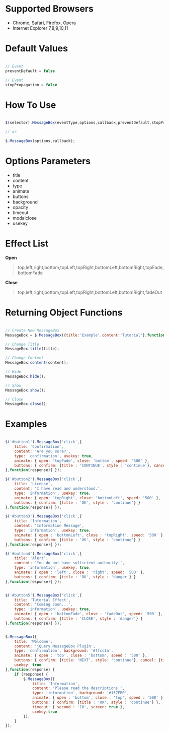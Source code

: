 # Supported Browsers
- Chrome, Safari, Firefox, Opera
- Internet Explorer 7,8,9,10,11


# Default Values
```javascript

// Event
preventDefault = false

// Event
stopPropagation = false

```

# How To Use
```javascript

$(selector).MessageBox(eventType,options,callback,preventDefault,stopPropagation);

// or

$.MessageBox(options,callback);

```


# Options Parameters
- title
- content
- type
- animate
- buttons
- background
- opacity
- timeout
- modalclose
- usekey


# Effect List

**Open**<br>
> top,left,right,bottom,topLeft,topRight,bottomLeft,bottomRight,topFade,bottomFade

**Close**<br>
> top,left,right,bottom,topLeft,topRight,bottomLeft,bottomRight,fadeOut



# Returning Object Functions

```javascript

// Create New MessageBox
MessageBox = $.MessageBox({title:'Example',content:'Tutorial'},function(response){ });

// Change Title
MessageBox.title(title);

// Change Content
MessageBox.content(content);

// Hide
MessageBox.hide();

// Show
MessageBox.show();

// Close
MessageBox.close();

```

# Examples

```javascript

$('#button1').MessageBox('click',{
	title: 'Confirmation',
	content: 'Are you sure?',
	type: 'confirmation', usekey: true,
	animate: { open: 'topFade', close: 'bottom', speed: '500' },
	buttons: { confirm: {title : 'CONTINUE', style : 'continue'}, cancel: {title:'CANCEL', style : 'cancel'} }
},function(response){ });

$('#button2').MessageBox('click',{
	title: 'License',
	content: 'I have read and understood.',
	type: 'information', usekey: true,
	animate: { open: 'topRight', close: 'bottomLeft', speed: '500' },
	buttons: { confirm: {title : 'OK', style : 'continue'} }
},function(response){ });

$('#button3').MessageBox('click',{
	title: 'Information',
	content: 'Information Message',
	type: 'information', usekey: true,
	animate: { open : 'bottomLeft', close : 'topRight', speed: '500' },
	buttons: { confirm: {title : 'OK', style : 'continue'} }
},function(response){ });

$('#button4').MessageBox('click',{
	title: 'Alert',
	content: 'You do not have sufficient authority!',
	type: 'information', usekey: true,
	animate: { open : 'left', close : 'right', speed: '500' },
	buttons: { confirm: {title : 'OK', style : 'danger'} }
},function(response){ });


$('#button5').MessageBox('click',{
	title: 'Tutorial Effect',
	content: 'Coming soon...',
	type: 'information', usekey: true,
	animate: { open : 'bottomFade', close : 'fadeOut', speed: '500' },
	buttons: { confirm: {title : 'CLOSE', style : 'danger'} }
},function(response){ });


$.MessageBox({
	title: 'Welcome',
	content: 'jQuery MessageBox Plugin',
	type: 'confirmation', background: '#ffcc1a',
	animate: { open : 'top', close : 'bottom', speed : '500' },
	buttons: { confirm: {title: 'NEXT', style: 'continue'}, cancel: {title: 'CANCEL', style: 'cancel' } },
	usekey: true
},function(response) {
	if (response) {
		$.MessageBox({
			title: 'Information',
			content: 'Please read the descriptions.',
			type: 'information', background: '#157FB0',
			animate: { open : 'bottom', close : 'top', speed : '500' },
			buttons: { confirm: {title : 'OK', style : 'continue'} },
			timeout: { second : '10', screen: true },
			usekey:true
		});
	}
});


```





